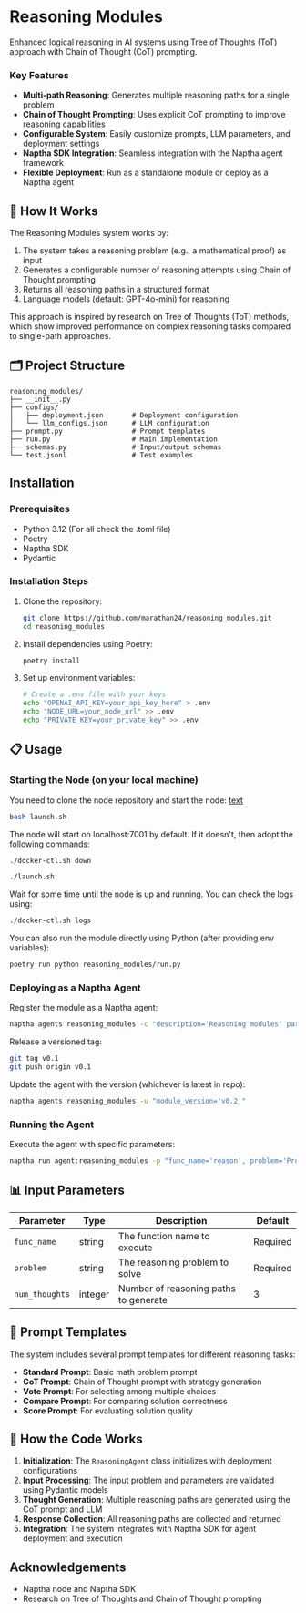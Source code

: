 # Reasoning Modules

Enhanced logical reasoning in AI systems using Tree of Thoughts (ToT) approach with Chain of Thought (CoT) prompting.

### Key Features

- **Multi-path Reasoning**: Generates multiple reasoning paths for a single problem
- **Chain of Thought Prompting**: Uses explicit CoT prompting to improve reasoning capabilities
- **Configurable System**: Easily customize prompts, LLM parameters, and deployment settings
- **Naptha SDK Integration**: Seamless integration with the Naptha agent framework
- **Flexible Deployment**: Run as a standalone module or deploy as a Naptha agent

## 🧩 How It Works

The Reasoning Modules system works by:

1. The system takes a reasoning problem (e.g., a mathematical proof) as input
2. Generates a configurable number of reasoning attempts using Chain of Thought prompting
3. Returns all reasoning paths in a structured format
4. Language models (default: GPT-4o-mini) for reasoning

This approach is inspired by research on Tree of Thoughts (ToT) methods, which show improved performance on complex reasoning tasks compared to single-path approaches.

## 🗂️ Project Structure

```
reasoning_modules/
├── __init__.py
├── configs/
│   ├── deployment.json       # Deployment configuration
│   └── llm_configs.json      # LLM configuration
├── prompt.py                 # Prompt templates
├── run.py                    # Main implementation
├── schemas.py                # Input/output schemas
└── test.jsonl                # Test examples
```

## Installation

### Prerequisites

- Python 3.12 (For all check the .toml file)
- Poetry
- Naptha SDK
- Pydantic

### Installation Steps

1. Clone the repository:
   ```bash
   git clone https://github.com/marathan24/reasoning_modules.git
   cd reasoning_modules
   ```

2. Install dependencies using Poetry:
   ```bash
   poetry install
   ```

3. Set up environment variables:
   ```bash
   # Create a .env file with your keys
   echo "OPENAI_API_KEY=your_api_key_here" > .env
   echo "NODE_URL=your_node_url" >> .env
   echo "PRIVATE_KEY=your_private_key" >> .env
   ```

## 📋 Usage

### Starting the Node (on your local machine)

You need to clone the node repository and start the node: [text](https://github.com/NapthaAI/naptha-node)

```bash
bash launch.sh
```
The node will start on localhost:7001 by default. If it doesn't, then adopt the following commands:


```bash
./docker-ctl.sh down
```

```bash
./launch.sh
```

Wait for some time until the node is up and running. You can check the logs using:

```bash
./docker-ctl.sh logs
```

You can also run the module directly using Python (after providing env variables):

```bash
poetry run python reasoning_modules/run.py
```

### Deploying as a Naptha Agent

Register the module as a Naptha agent:

```bash
naptha agents reasoning_modules -c "description='Reasoning modules' parameters='{"func_name": "str", "problem": "str", "num_thoughts": "int"}' module_url='https://github.com/marathan24/reasoning_modules'"
```

Release a versioned tag:

```bash
git tag v0.1
git push origin v0.1
```

Update the agent with the version (whichever is latest in repo):

```bash
naptha agents reasoning_modules -u "module_version='v0.2'" 
```

### Running the Agent

Execute the agent with specific parameters:

```bash
naptha run agent:reasoning_modules -p "func_name='reason', problem='Prove that if n is a positive integer, then the sum of the first n positive odd integers equals n^2', num_thoughts=3"
```

## 📊 Input Parameters

| Parameter | Type | Description | Default |
|-----------|------|-------------|---------|
| `func_name` | string | The function name to execute | Required |
| `problem` | string | The reasoning problem to solve | Required |
| `num_thoughts` | integer | Number of reasoning paths to generate | 3 |

## 📝 Prompt Templates

The system includes several prompt templates for different reasoning tasks:

- **Standard Prompt**: Basic math problem prompt
- **CoT Prompt**: Chain of Thought prompt with strategy generation
- **Vote Prompt**: For selecting among multiple choices
- **Compare Prompt**: For comparing solution correctness
- **Score Prompt**: For evaluating solution quality

## 🔄 How the Code Works

1. **Initialization**: The `ReasoningAgent` class initializes with deployment configurations
2. **Input Processing**: The input problem and parameters are validated using Pydantic models
3. **Thought Generation**: Multiple reasoning paths are generated using the CoT prompt and LLM
4. **Response Collection**: All reasoning paths are collected and returned
5. **Integration**: The system integrates with Naptha SDK for agent deployment and execution

## Acknowledgements

- Naptha node and Naptha SDK
- Research on Tree of Thoughts and Chain of Thought prompting